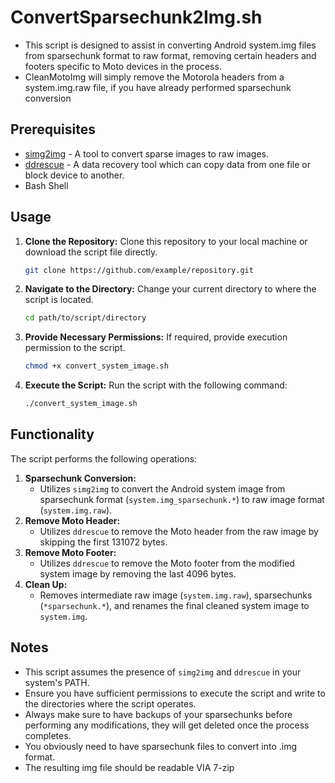 # ConvertSparsechunk2Img.sh
- This script is designed to assist in converting Android system.img files from sparsechunk format to raw format, removing certain headers and footers specific to Moto devices in the process.
- CleanMotoImg will simply remove the Motorola headers from a system.img.raw file, if you have already performed sparsechunk conversion

## Prerequisites
- [simg2img](https://source.android.com/setup/build/building#obtaining-simg2img) - A tool to convert sparse images to raw images.
- [ddrescue](https://www.gnu.org/software/ddrescue/) - A data recovery tool which can copy data from one file or block device to another.
- Bash Shell

## Usage
1. **Clone the Repository:** Clone this repository to your local machine or download the script file directly.
    ```bash
    git clone https://github.com/example/repository.git
    ```

2. **Navigate to the Directory:** Change your current directory to where the script is located.
    ```bash
    cd path/to/script/directory
    ```

3. **Provide Necessary Permissions:** If required, provide execution permission to the script.
    ```bash
    chmod +x convert_system_image.sh
    ```

4. **Execute the Script:** Run the script with the following command:
    ```bash
    ./convert_system_image.sh
    ```

## Functionality
The script performs the following operations:
1. **Sparsechunk Conversion:**
    - Utilizes `simg2img` to convert the Android system image from sparsechunk format (`system.img_sparsechunk.*`) to raw image format (`system.img.raw`).
2. **Remove Moto Header:**
    - Utilizes `ddrescue` to remove the Moto header from the raw image by skipping the first 131072 bytes.
3. **Remove Moto Footer:**
    - Utilizes `ddrescue` to remove the Moto footer from the modified system image by removing the last 4096 bytes.
4. **Clean Up:**
    - Removes intermediate raw image (`system.img.raw`), sparsechunks (`*sparsechunk.*`), and renames the final cleaned system image to `system.img`.

## Notes
- This script assumes the presence of `simg2img` and `ddrescue` in your system's PATH.
- Ensure you have sufficient permissions to execute the script and write to the directories where the script operates.
- Always make sure to have backups of your sparsechunks before performing any modifications, they will get deleted once the process completes.
- You obviously need to have sparsechunk files to convert into .img format. 
- The resulting img file should be readable VIA 7-zip
